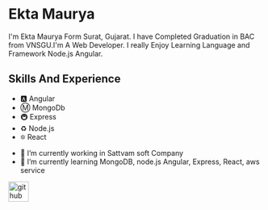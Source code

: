 # Ekta Maurya
I'm Ekta Maurya Form Surat, Gujarat. I have Completed Graduation in BAC from VNSGU.I'm A Web Developer. I really Enjoy Learning Language and Framework Node.js Angular.

## Skills And Experience 
* 🅰 Angular
* Ⓜ MongoDb
* 🚇 Express
* ♻ Node.js
* 🔯 React

- 🔭 I’m currently working in Sattvam soft Company 
- 🌱 I’m currently learning MongoDB, node.js Angular, Express, React, aws service 


[<img src='https://cdn.jsdelivr.net/npm/simple-icons@3.0.1/icons/github.svg' alt='github' height='40'>](https://github.com/mauryaekta)  

